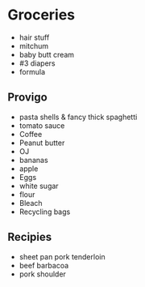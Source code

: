 # Groceries

- hair stuff
- mitchum
- baby butt cream
- #3 diapers
- formula

## Provigo

- pasta shells & fancy thick spaghetti
- tomato sauce
- Coffee
- Peanut butter
- OJ
- bananas
- apple
- Eggs
- white sugar
- flour
- Bleach
- Recycling bags

## Recipies

- sheet pan pork tenderloin
- beef barbacoa
- pork shoulder
